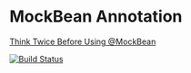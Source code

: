 # MockBean Annotation

[Think Twice Before Using @MockBean](http://aikin.me/2018/03/25/think-twice-before-using-mockbean-annotation/)


[![Build Status](https://travis-ci.org/aikin/mockbean-annotation.svg?branch=master)](https://travis-ci.org/aikin/mockbean-annotation)
